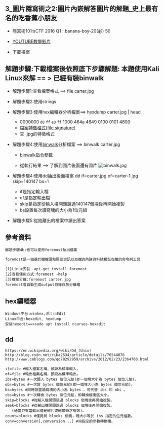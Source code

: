 ## 3_圖片隱寫術之2:圖片內嵌解答圖片的解題_史上最有名的吃香蕉小朋友
- 隱寫術101:sCTF 2016 Q1 : banana-boy-20(必) 50
- [YOUTUBE教學影片](https://youtu.be/pMcqm7w46pE)

- [下載檔案](https://raw.githubusercontent.com/MyFirstSecurity2020/backup/main/steg/steg101/carter.jpg)


## 解題步驟:下載檔案後依照底下步驟解題: 本題使用Kali Linux來解 == > 已經有裝binwalk
- 解題步驟1:查看檔案格式 ==> file carter.jpg
- 解題步驟2:使用strings 
- 解題步驟3:使用hex編輯器分析檔案==> hexdump carter.jpg | head
  -  0000000 `d8` `ff` `e0` `ff` 1000 464a 4649 0100 0101 4800
  - [檔案特徵格式(file signature)](https://en.wikipedia.org/wiki/List_of_file_signatures)
  - 查 .jpg的特徵格式  
- 解題步驟4:使用[binwalk](https://github.com/devttys0/binwalk)分析檔案 ==> binwalk carter.jpg
  - [binwalk指令參數](https://github.com/MyFirstSecurity2020/SecurityFoscusOnline2023/blob/main/A2_Linux%E8%B3%87%E5%AE%89%E6%8A%80%E8%A1%93%E5%85%A5%E9%96%80/2.%E9%9A%B1%E5%AF%AB%E8%A1%93%E5%85%A5%E9%96%80/binwalk%E6%8C%87%E4%BB%A4%E5%8F%83%E6%95%B8.md)

  - 從執行結果 ==> 了解到圖片後面還有圖片
  ![binwalk.jpg](./binwalk.jpg)

- 解題步驟4:使用dd抽出後面檔案  dd if=carter.jpg of=carter-1.jpg skip=140147 bs=1
  - if是指定輸入檔
  - of是指定輸出檔
  - skip是指定從輸入檔開頭跳過140147個塊後再開始複製
  - bs設置每次讀寫塊的大小為1位元組
- 解題步驟5:從抽離出的檔案中讀出答案



## 參考資料
```
解題步驟4b:也可以使用foremost抽出檔案

foremost是一個基於檔檔頭和尾部資訊以及檔的內建資料結構恢復檔的命令列工具

[1]Linux安裝：apt-get install foremost
[2]查看使用方式:foremost -help
[3]檔案分離:foremost carter.jpg
foremost會自動生成output目錄存放分離檔
```


## hex編輯器
```
Windows平台:winhex,UltraEdit
Linux平台:hexedit, hexdump
安裝hexedit==>sudo apt install ncurses-hexedit
```

## dd
```
https://en.wikipedia.org/wiki/Dd_(Unix)
http://blog.csdn.net/riba2534/article/details/70544076
http://www.cnblogs.com/qq78292959/archive/2012/02/23/2364760.html
```
```
if=file #輸入檔案名稱，預設為標準輸入。 
of=file #輸出檔案名稱，預設為標準輸出。 
ibs=bytes #一次讀入 bytes 個位元組(即一個塊大小為 bytes 個位元組)。 
obs=bytes #一次寫 bytes 個位元組(即一個塊大小為 bytes 個位元組)。 
bs=bytes #同時設置讀寫塊的大小為 bytes ，可代替 ibs 和 obs 。 
cbs=bytes #一次轉換 bytes 個位元組，即轉換緩衝區大小。 
skip=blocks #從輸入檔開頭跳過 blocks 個塊後再開始複製。 
seek=blocks #從輸出檔開頭跳過 blocks 個塊後再開始複製。
   (通常只有當輸出檔是磁片或磁帶時才有效)。 
count=blocks #僅拷貝 blocks 個塊，塊大小等於 ibs 指定的位元組數。 
conv=conversion[,conversion...] #用指定的參數轉換檔。
```
